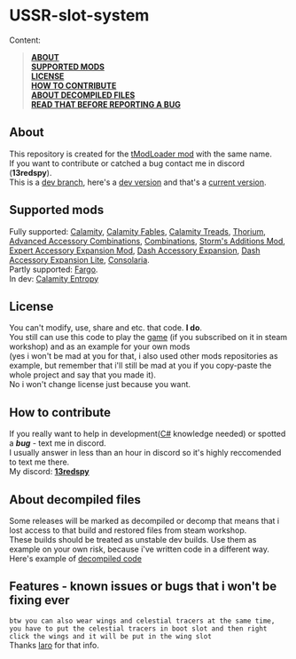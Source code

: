 # USSR-slot-system
Content:
> [**__ABOUT__**](https://github.com/RSG-13/USSR-slot-system/tree/main/README.md#about)<br/>
> [**__SUPPORTED MODS__**](https://github.com/RSG-13/USSR-slot-system/tree/main/README.md#supported-mods)<br/>
> [**__LICENSE__**](https://github.com/RSG-13/USSR-slot-system/tree/main/README.md#license)<br/>
> [**__HOW TO CONTRIBUTE__**](https://github.com/RSG-13/USSR-slot-system/tree/main/README.md#how-to-contribute)<br/>
> [**__ABOUT DECOMPILED FILES__**](https://github.com/RSG-13/USSR-slot-system/tree/main/README.md#about-decompiled-files)<br/>
> [**__READ THAT BEFORE REPORTING A BUG__**](https://github.com/RSG-13/USSR-slot-system/tree/main/README.md#features---known-issues-or-bugs-that-i-wont-be-fixing-ever)

## About
This repository is created for the [tModLoader mod](https://steamcommunity.com/sharedfiles/filedetails/?id=3412903487) with the same name.<br/>
If you want to contribute or catched a bug contact me in discord (**__13redspy__**).<br/>
This is a [dev branch](https://github.com/RSG-13/USSR-slot-system/tree/dev), here's a [dev version](https://github.com/RSG-13/USSR-slot-system/tree/dev/dev0.2.4) and that's a [current version](https://github.com/RSG-13/USSR-slot-system/tree/main/0.2.3).<br/>

## Supported mods
Fully supported: [Calamity](https://steamcommunity.com/sharedfiles/filedetails/?id=2824688072&searchtext=Calamity), [Calamity Fables](https://steamcommunity.com/sharedfiles/filedetails/?id=3449156562), [Calamity Treads](https://steamcommunity.com/sharedfiles/filedetails/?id=3040406362), [Thorium](https://steamcommunity.com/sharedfiles/filedetails/?id=2909886416&searchtext=Thorium), [Advanced Accessory Combinations](https://steamcommunity.com/sharedfiles/filedetails/?id=3433296738), [Combinations](https://steamcommunity.com/sharedfiles/filedetails/?id=2801796077), [Storm's Additions Mod](https://steamcommunity.com/sharedfiles/filedetails/?id=2747380524), [Expert Accessory Expansion Mod](https://steamcommunity.com/sharedfiles/filedetails/?id=3161926149), [Dash Accessory Expansion](https://steamcommunity.com/sharedfiles/filedetails/?id=3000550227), [Dash Accessory Expansion Lite](https://steamcommunity.com/sharedfiles/filedetails/?id=2989124084), [Consolaria](https://steamcommunity.com/sharedfiles/filedetails/?id=2864843929).<br/>
Partly supported: [Fargo](https://steamcommunity.com/sharedfiles/filedetails/?id=2815540735&searchtext=Fargo).<br/>
In dev: [Calamity Entropy](https://steamcommunity.com/sharedfiles/filedetails/?id=3316697363)<br/>

## License
You can't modify, use, share and etc. that code.  **__I do__**.<br/>
You still can use this code to play the [game](https://store.steampowered.com/app/1281930/tModLoader/) (if you subscribed on it in steam workshop) and as an example for your own mods<br/>
(yes i won't be mad at you for that, i also used other mods repositories as example, but remember that i'll still be mad at you if you copy-paste the whole project and say that you made it).<br/>
No i won't change license just because you want.<br/>

## How to contribute
If you really want to help in development([C#](https://learn.microsoft.com/en-us/dotnet/csharp/) knowledge needed) or spotted a ***bug*** - text me in discord.<br/>
I usually answer in less than an hour in discord so it's highly reccomended to text me there.<br/>
My discord: <ins>**__13redspy__**</ins>

## About decompiled files
Some releases will be marked as decompiled or decomp that means that i lost access to that build and restored files from steam workshop.<br/>
These builds should be treated as unstable dev builds. Use them as example on your own risk, because i've written code in a different way.<br/>
Here's example of [decompiled code](https://github.com/RSG-13/USSR-slot-system/tree/main/decompiled-0.2/)

## Features - known issues or bugs that i won't be fixing ever
`
btw you can also wear wings and celestial tracers at the same time, you have to put the celestial tracers in boot slot and then right click the wings and it will be put in the wing slot
`<br/>
Thanks [Iaro](https://steamcommunity.com/id/yaroslav0808) for that info.<br/>
